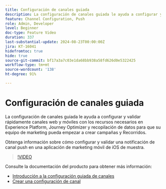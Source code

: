 ```yaml
---
title: Configuración de canales guiada
description: La configuración de canales guiada le ayuda a configurar y validar rápidamente canales web y móviles con los recursos necesarios en Experience Platform, Journey Optimizer y recopilación de datos para que su equipo de marketing pueda empezar a crear campañas y recorridos. Obtenga información sobre cómo configurar y validar una notificación de canal push en una aplicación de marketing móvil de iOS de muestra.
feature: Channel Configuration, Push
role: Admin, Developer
level: Beginner
doc-type: Feature Video
duration: 337
last-substantial-update: 2024-08-23T00:00:00Z
jira: KT-16041
hidefromtoc: true
hide: true
source-git-commit: bf17a3a7c03e1da68bb938a58fd626d0e5322425
workflow-type: tm+mt
source-wordcount: '138'
ht-degree: 91%

---
```



# Configuración de canales guiada

La configuración de canales guiada le ayuda a configurar y validar rápidamente canales web y móviles con los recursos necesarios en Experience Platform, Journey Optimizer y recopilación de datos para que su equipo de marketing pueda empezar a crear campañas y Recorridos.

Obtenga información sobre cómo configurar y validar una notificación de canal push en una aplicación de marketing móvil de iOS de muestra.

>[!VIDEO](https://video.tv.adobe.com/v/3433053/?learn=on)

Consulte la documentación del producto para obtener más información:

* [Introducción a la configuración guiada de canales](https://experienceleague.adobe.com/docs/journey-optimizer/using/configuration/guided-setup/set-mobile-config.html)
* [Crear una configuración de canal](https://experienceleague.adobe.com/docs/journey-optimizer/using/configuration/guided-setup/create-channel-set-up.html)
